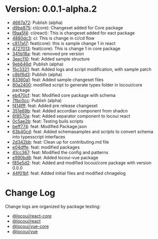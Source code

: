 # Version: 0.0.1-alpha.2

* [4667a72](https://github.com/locospec/locoui/commit/4667a7216926cfe9548850f79151d5296f4b83d9): Publish (alpha)
* [d9be875](https://github.com/locospec/locoui/commit/d9be8754a3a70197c003dd0db41fd5a6046b6e30): ci(core): Changeset added for Core package
* [f9aa5f4](https://github.com/locospec/locoui/commit/f9aa5f4a9f72cab1bc68a491799e1af15755518f): ci(react): This is changeset added for eact package
* [4880dc3](https://github.com/locospec/locoui/commit/4880dc33903f4e0d508f594cee3e28069b53bf77): ci: This is change in ci/cd flow
* [c817a17](https://github.com/locospec/locoui/commit/c817a177dc35bace635c15f52b9262726277ec0b): feat(core): this is sample change 1 in react
* [4727013](https://github.com/locospec/locoui/commit/4727013cbac7392694fe847d3bdfb9f8a849de30): feat(core): This is change 1 in core package
* [345b18a](https://github.com/locospec/locoui/commit/345b18a78c696b492fc20d5ff1bfdc8fe957f2b2): feat: removed pre version
* [3eec110](https://github.com/locospec/locoui/commit/3eec110953e6386f7e2af408e204b441c15a8471): feat: Added sample structure
* [9eb646d](https://github.com/locospec/locoui/commit/9eb646d650e8f287ad062e6c1f61d4f281223ad1): Publish (alpha)
* [15c3321](https://github.com/locospec/locoui/commit/15c3321f5f66e9e2568b75dce2ba5635c8bdcc45): feat: Added logs and script modification, with sample patch
* [c8bf6d3](https://github.com/locospec/locoui/commit/c8bf6d3621f514ff50fdf27f2ad20181fca0fb34): Publish (alpha)
* [83360a1](https://github.com/locospec/locoui/commit/83360a11756d6c45c84b55792490b74d77d0ddd2): feat: Added sample changeset files
* [80a2400](https://github.com/locospec/locoui/commit/80a2400e87e7d120a65706109aace16a9f7160db): modified script to generate types folder in locoui/core package
* [eb470cf](https://github.com/locospec/locoui/commit/eb470cfd13834a0a99d32c0f17748cde78927518): feat: Modified core package with schema
* [7fbc0cc](https://github.com/locospec/locoui/commit/7fbc0cc170fb84de1a4f2646503309a1d8935c60): Publish (alpha)
* [f414fff](https://github.com/locospec/locoui/commit/f414fffe017c6555cb05f1a6b827eef904d63755): feat: Added pre release changeset
* [351e69b](https://github.com/locospec/locoui/commit/351e69ba7ec0bea452822f3bddf965606cb47036): feat: Added accordian component from shadcn
* [6f8570e](https://github.com/locospec/locoui/commit/6f8570e3027121f11ba39a1e727a92a057569fee): feat: Added separator component to locoui react
* [0c5ae2b](https://github.com/locospec/locoui/commit/0c5ae2bb72ad946851f600b7536ae02552812145): feat: Testing buils scripts
* [beff774](https://github.com/locospec/locoui/commit/beff7741ab067cd90b414f6e66ab25b0edfea7c8): feat: Modified Package.json
* [63b40cd](https://github.com/locospec/locoui/commit/63b40cdbbdb0f84872d296e35e026c7a074e6434): feat: Added schemasamples and scripts to convert schema into typesscript interfaces
* [2d342bb](https://github.com/locospec/locoui/commit/2d342bbfcafad52f9dfc25ef39a1af651f97e844): feat: Clean up for contributing.md file
* [e04dffe](https://github.com/locospec/locoui/commit/e04dffe3464b4653dad42c637c88da9bfa6ed22e): feat: modified packages
* [41cc367](https://github.com/locospec/locoui/commit/41cc367d30929434e669eacd8a990b13b24bc73c): feat: Modified the config and patterns
* [e990bd8](https://github.com/locospec/locoui/commit/e990bd8168fd191b91939e98aa574d3bd75c2df2): feat: Added locoui-vue package
* [f85e5d2](https://github.com/locospec/locoui/commit/f85e5d20459c697b8432f6a03f0cb2f956aad291): feat: Added and modified locoui/core package with version 0.0.0
* [44f01bf](https://github.com/locospec/locoui/commit/44f01bfec44e0386f0935a253f79ed57ca5acf4e): feat: Added initial files and modified chnagelog


# Change Log

Change logs are organized by package testing:

- [@locoui/react-core](packages/locoui-react-core/CHANGELOG.md)
- [@locoui/react](packages/locoui-react/CHANGELOG.md)
- [@locoui/vue-core](packages/locoui-vue-core/CHANGELOG.md)
- [@locoui/vue](packages/locoui-vue/CHANGELOG.md)
